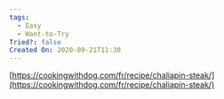 ```yaml
---
tags:
  - Easy
  - Want-to-Try
Tried?: false
Created On: 2020-09-21T11:30
---
```

[https://cookingwithdog.com/fr/recipe/chaliapin-steak/](https://cookingwithdog.com/fr/recipe/chaliapin-steak/)